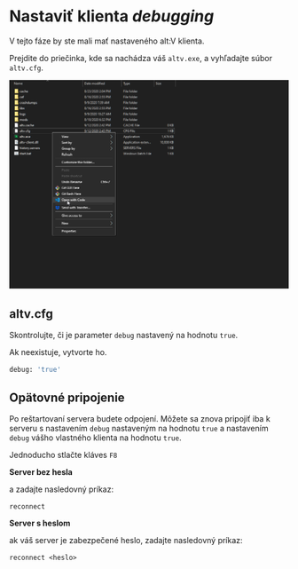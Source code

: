 # Nastaviť klienta *debugging*

V tejto fáze by ste mali mať nastaveného alt:V klienta.

Prejdite do priečinka, kde sa nachádza váš `altv.exe`, a vyhľadajte súbor `altv.cfg`.

![](./img/edit_cfg.png)

## altv.cfg

Skontrolujte, či je parameter `debug` nastavený na hodnotu `true`.

Ak neexistuje, vytvorte ho.

```sh
debug: 'true'
```

## Opätovné pripojenie

Po reštartovaní servera budete odpojení. Môžete sa znova pripojiť iba k serveru s nastavením `debug` nastaveným na hodnotu `true` a nastavením `debug` vášho vlastného klienta na hodnotu `true`.

Jednoducho stlačte kláves `F8`

**Server bez hesla**

a zadajte nasledovný príkaz:

```
reconnect
```

**Server s heslom**

ak váš server je zabezpečené heslo, zadajte nasledovný príkaz:

```
reconnect <heslo>
```


